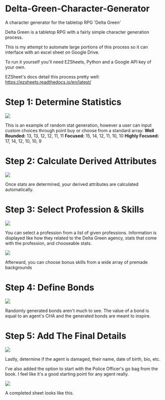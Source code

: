 # Delta-Green-Character-Generator
A character generator for the tabletop RPG 'Delta Green'

Delta Green is a tabletop RPG with a fairly simple character generation process.

This is my attempt to automate large portions of this process so it can interface with an excel sheet on Google Drive.

To run it yourself you'll need EZSheets, Python and a Google API key of your own.

EZSheet's docs detail this process pretty well:
https://ezsheets.readthedocs.io/en/latest/

# Step 1: Determine Statistics
![](https://i.imgur.com/2X92CWc.gif)

This is an example of random stat generation, however a user can input custom choices through point buy or choose from a standard array:
**Well Rounded:** 13, 13, 12, 12, 11, 11
**Focused:** 15, 14, 12, 11, 10, 10
**Highly Focused:** 17, 14, 12, 10, 10, 9

# Step 2: Calculate Derived Attributes
![](https://i.imgur.com/MjniFYT.png)

Once stats are determined, your derived attributes are calculated automatically.

# Step 3: Select Profession & Skills
![](https://i.imgur.com/VRjTKoY.gif)

You can select a profession from a list of given professions. Information is displayed like how they related to the Delta Green agency, stats that come with the profession, and chooseable stats.

![](https://i.imgur.com/fuROWlt.gif)

Afterward, you can choose bonus skills from a wide array of premade backgrounds

# Step 4: Define Bonds
![](https://i.imgur.com/tdBrOkn.png)

Randomly generated bonds aren't much to see. The value of a bond is equal to an agent's CHA and the generated bonds are meant to inspire.

# Step 5: Add The Final Details 
![](https://i.imgur.com/C1Plidj.gif)

Lastly, determine if the agent is damaged, their name, date of birth, bio, etc.

I've also added the option to start with the Police Officer's go bag from the book. I feel like it's a good starting point for any agent really.

![](https://i.imgur.com/tTqF54j.png)

A completed sheet looks like this.

